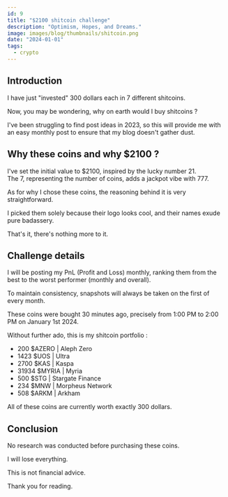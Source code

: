 ```yaml
---
id: 9
title: "$2100 shitcoin challenge"
description: "Optimism, Hopes, and Dreams."
image: images/blog/thumbnails/shitcoin.png
date: "2024-01-01"
tags:
  - crypto
---
```


## Introduction

I have just "invested" 300 dollars each in 7 different shitcoins.

Now, you may be wondering, why on earth would I buy shitcoins ?

I've been struggling to find post ideas in 2023, so this will provide me with an easy monthly post to ensure that my blog doesn't gather dust.

## Why these coins and why $2100 ?

I've set the initial value to $2100, inspired by the lucky number 21. \
The 7, representing the number of coins, adds a jackpot vibe with 777.

As for why I chose these coins, the reasoning behind it is very straightforward.

I picked them solely because their logo looks cool, and their names exude pure badassery.

That's it, there's nothing more to it.

## Challenge details

I will be posting my PnL (Profit and Loss) monthly, ranking them from the best to the worst performer (monthly and overall).

To maintain consistency, snapshots will always be taken on the first of every month.

These coins were bought 30 minutes ago, precisely from 1:00 PM to 2:00 PM on January 1st 2024.

Without further ado, this is my shitcoin portfolio :

- 200 $AZERO | Aleph Zero
- 1423 $UOS | Ultra
- 2700 $KAS | Kaspa
- 31934 $MYRIA | Myria
- 500 $STG | Stargate Finance
- 234 $MNW | Morpheus Network
- 508 $ARKM | Arkham

All of these coins are currently worth exactly 300 dollars.

## Conclusion

No research was conducted before purchasing these coins.

I will lose everything.

This is not financial advice.

Thank you for reading.
